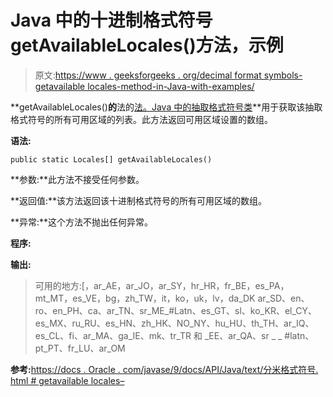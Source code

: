# Java 中的十进制格式符号 getAvailableLocales()方法，示例

> 原文:[https://www . geeksforgeeks . org/decimal format symbols-getavailable locales-method-in-Java-with-examples/](https://www.geeksforgeeks.org/decimalformatsymbols-getavailablelocales-method-in-java-with-examples/)

**getAvailableLocales()**的**法的[法。Java 中的抽取格式符号类](https://www.geeksforgeeks.org/tag/java-text-package/)**用于获取该抽取格式符号的所有可用区域的列表。此方法返回可用区域设置的数组。

**语法:**

```
public static Locales[] getAvailableLocales()

```

**参数:**此方法不接受任何参数。

**返回值:**该方法返回该十进制格式符号的所有可用区域的数组。

**异常:**这个方法不抛出任何异常。

**程序:**

**输出:**

> 可用的地方:[，ar_AE，ar_JO，ar_SY，hr_HR，fr_BE，es_PA，mt_MT，es_VE，bg，zh_TW，it，ko，uk，lv，da_DK ar_SD、en、ro、en_PH、ca、ar_TN、sr_ME_#Latn、es_GT、sl、ko_KR、el_CY、es_MX、ru_RU、es_HN、zh_HK、NO_NY、hu_HU、th_TH、ar_IQ、es_CL、fi、ar_MA、ga_IE、mk、tr_TR 和 _EE、ar_QA、sr _ _ #latn、pt_PT、fr_LU、ar_OM

**参考:**[https://docs . Oracle . com/javase/9/docs/API/Java/text/分米格式符号. html # getavailable locales–](https://docs.oracle.com/javase/9/docs/api/java/text/DecimalFormatSymbols.html#getAvailableLocales--)